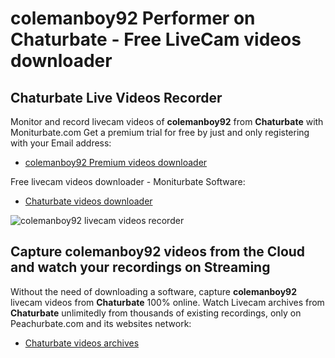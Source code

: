 # colemanboy92 Performer on Chaturbate - Free LiveCam videos downloader

## Chaturbate Live Videos Recorder

Monitor and record livecam videos of **colemanboy92** from **Chaturbate** with Moniturbate.com
Get a premium trial for free by just and only registering with your Email address:
* [colemanboy92 Premium videos downloader](https://moniturbate.com/request-demo-licence-key.html)

Free livecam videos downloader - Moniturbate Software:
* [Chaturbate videos downloader](https://moniturbate.com/moniturbate-download-software.html)

![colemanboy92 livecam videos recorder](https://peachurnet.com/templates/moniturbate-software.png)


## Capture colemanboy92 videos from the Cloud and watch your recordings on Streaming

Without the need of downloading a software, capture **colemanboy92** livecam videos from **Chaturbate** 100% online.
Watch Livecam archives from **Chaturbate** unlimitedly from thousands of existing recordings, only on Peachurbate.com and its websites network:
* [Chaturbate videos archives](https://peachurnet.com/)